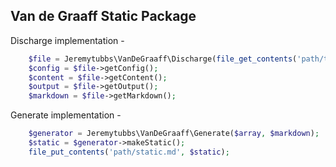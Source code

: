 ## Van de Graaff Static Package

Discharge implementation -
```php
    $file = Jeremytubbs\VanDeGraaff\Discharge(file_get_contents('path/to/file.md'));
    $config = $file->getConfig();
    $content = $file->getContent();
    $output = $file->getOutput();
    $markdown = $file->getMarkdown();
```

Generate implementation -
```php
    $generator = Jeremytubbs\VanDeGraaff\Generate($array, $markdown);
    $static = $generator->makeStatic();
    file_put_contents('path/static.md', $static);
```